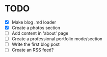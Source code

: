 # TODO
- [x] Make blog .md loader
- [x] Create a photos section
- [ ] Add content in 'about' page
- [ ] Create a professional portfolio mode/section
- [ ] Write the first blog post
- [ ] Create an RSS feed?